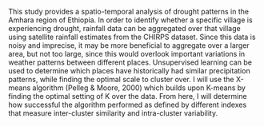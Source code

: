 This study provides a spatio-temporal analysis of drought patterns in the Amhara region of Ethiopia.  In order to identify whether a specific village is experiencing drought, rainfall data can be aggregated over that village using satellite rainfall estimates from the CHIRPS dataset.  Since this data is noisy and imprecise, it may be more beneficial to aggregate over a larger area, but not too large, since this would overlook important variations in weather patterns between different places.  Unsupervised learning can be used to determine which places have historically had similar precipitation patterns, while finding the optimal scale to cluster over.  I will use the X-means algorithm (Pelleg & Moore, 2000) which builds upon K-means by finding the optimal setting of K over the data.  From here, I will determine how successful the algorithm performed as defined by different indexes that measure inter-cluster similarity and intra-cluster variability.